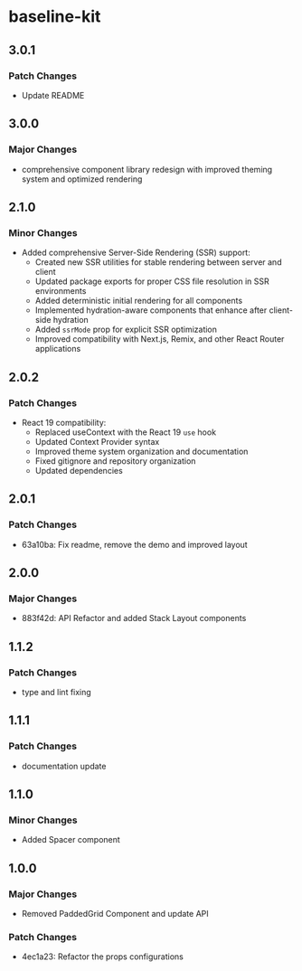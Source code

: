 # baseline-kit

## 3.0.1

### Patch Changes

- Update README

## 3.0.0

### Major Changes

- comprehensive component library redesign with improved theming system and optimized rendering

## 2.1.0

### Minor Changes

- Added comprehensive Server-Side Rendering (SSR) support:
  - Created new SSR utilities for stable rendering between server and client
  - Updated package exports for proper CSS file resolution in SSR environments
  - Added deterministic initial rendering for all components
  - Implemented hydration-aware components that enhance after client-side hydration
  - Added `ssrMode` prop for explicit SSR optimization
  - Improved compatibility with Next.js, Remix, and other React Router applications

## 2.0.2

### Patch Changes

- React 19 compatibility:
  - Replaced useContext with the React 19 `use` hook
  - Updated Context Provider syntax
  - Improved theme system organization and documentation
  - Fixed gitignore and repository organization
  - Updated dependencies

## 2.0.1

### Patch Changes

- 63a10ba: Fix readme, remove the demo and improved layout

## 2.0.0

### Major Changes

- 883f42d: API Refactor and added Stack Layout components

## 1.1.2

### Patch Changes

- type and lint fixing

## 1.1.1

### Patch Changes

- documentation update

## 1.1.0

### Minor Changes

- Added Spacer component

## 1.0.0

### Major Changes

- Removed PaddedGrid Component and update API

### Patch Changes

- 4ec1a23: Refactor the props configurations
